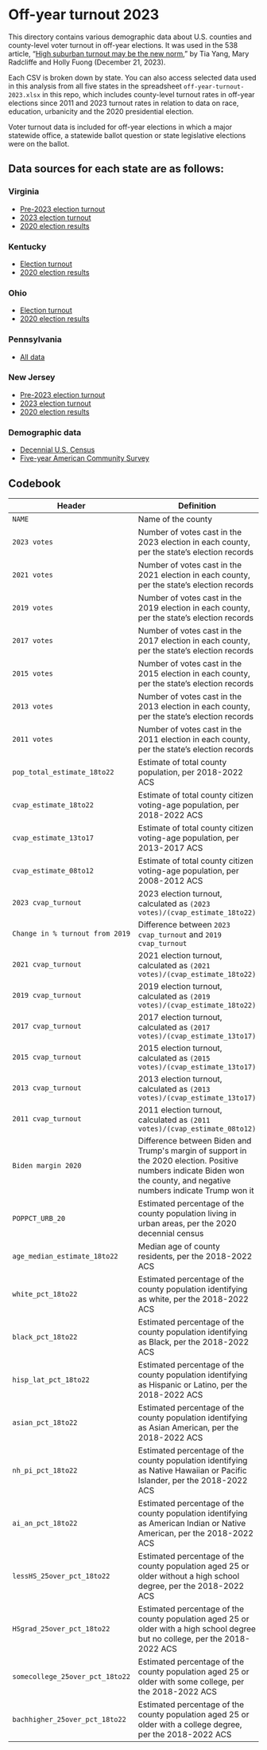 # Off-year turnout 2023

This directory contains various demographic data about U.S. counties and county-level voter turnout in off-year elections. It was used in the 538 article, “[High suburban turnout may be the new norm](https://abcnews.go.com/538/high-suburban-turnout-new-norm/story?id=105792075),” by Tia Yang, Mary Radcliffe and Holly Fuong (December 21, 2023). 

Each CSV is broken down by state. You can also access selected data used in this analysis from all five states in the spreadsheet `off-year-turnout-2023.xlsx` in this repo, which includes county-level turnout rates in off-year elections since 2011 and 2023 turnout rates in relation to data on race, education, urbanicity and the 2020 presidential election. 

Voter turnout data is included for off-year elections in which a major statewide office, a statewide ballot question or state legislative elections were on the ballot. 


## Data sources for each state are as follows:

### Virginia
- [Pre-2023 election turnout](https://apps.elections.virginia.gov/SBE_CSV/ELECTIONS/ELECTIONTURNOUT/)
- [2023 election turnout](https://enr.elections.virginia.gov/results/public/Virginia/elections/2023-Nov-Gen/reporting-statuses)
- [2020 election results](https://historical.elections.virginia.gov/)

### Kentucky
- [Election turnout](https://elect.ky.gov/Resources/Pages/Turnout.aspx)
- [2020 election results](https://elect.ky.gov/results/2020-2029/Pages/2020.aspx)

### Ohio
- [Election turnout](https://www.ohiosos.gov/elections/election-results-and-data/)
- [2020 election results](https://www.ohiosos.gov/elections/election-results-and-data/2020/)

### Pennsylvania
- [All data](https://www.electionreturns.pa.gov/ReportCenter/Reports)

### New Jersey
- [Pre-2023 election turnout](https://www.nj.gov/state/elections/election-information-results.shtml)
- [2023 election turnout](https://www.nj.gov/state/elections/election-night-results.shtml)
- [2020 election results](https://www.nj.gov/state/elections/election-information-2020.shtml#general)

### Demographic data
- [Decennial U.S. Census](https://www.census.gov/programs-surveys/geography/guidance/geo-areas/urban-rural.html)
- [Five-year American Community Survey](https://www.census.gov/programs-surveys/acs)


## Codebook

Header | Definition
---|---------
`NAME` | Name of the county
`2023 votes` | Number of votes cast in the 2023 election in each county, per the state’s election records
`2021 votes` | Number of votes cast in the 2021 election in each county, per the state’s election records
`2019 votes` | Number of votes cast in the 2019 election in each county, per the state’s election records
`2017 votes` | Number of votes cast in the 2017 election in each county, per the state’s election records
`2015 votes` | Number of votes cast in the 2015 election in each county, per the state’s election records
`2013 votes` | Number of votes cast in the 2013 election in each county, per the state’s election records
`2011 votes` | Number of votes cast in the 2011 election in each county, per the state’s election records
`pop_total_estimate_18to22` | Estimate of total county population, per 2018-2022 ACS
`cvap_estimate_18to22` | Estimate of total county citizen voting-age population, per 2018-2022 ACS
`cvap_estimate_13to17` | Estimate of total county citizen voting-age population, per 2013-2017 ACS
`cvap_estimate_08to12` | Estimate of total county citizen voting-age population, per 2008-2012 ACS
`2023 cvap_turnout` | 2023 election turnout, calculated as `(2023 votes)/(cvap_estimate_18to22)`
`Change in % turnout from 2019` | Difference between `2023 cvap_turnout` and `2019 cvap_turnout`
`2021 cvap_turnout` | 2021 election turnout, calculated as `(2021 votes)/(cvap_estimate_18to22)`
`2019 cvap_turnout` | 2019 election turnout, calculated as `(2019 votes)/(cvap_estimate_18to22)`
`2017 cvap_turnout` | 2017 election turnout, calculated as `(2017 votes)/(cvap_estimate_13to17)`
`2015 cvap_turnout` | 2015 election turnout, calculated as `(2015 votes)/(cvap_estimate_13to17)`	
`2013 cvap_turnout` | 2013 election turnout, calculated as `(2013 votes)/(cvap_estimate_13to17)`	
`2011 cvap_turnout` | 2011 election turnout, calculated as `(2011 votes)/(cvap_estimate_08to12)`
`Biden margin 2020` | Difference between Biden and Trump's margin of support in the 2020 election. Positive numbers indicate Biden won the county, and negative numbers indicate Trump won it 
`POPPCT_URB_20` | Estimated percentage of the county population living in urban areas, per the 2020 decennial census	
`age_median_estimate_18to22` | Median age of county residents, per the 2018-2022 ACS	
`white_pct_18to22` | Estimated percentage of the county population identifying as white, per the 2018-2022 ACS	
`black_pct_18to22` | Estimated percentage of the county population identifying as Black, per the 2018-2022 ACS	
`hisp_lat_pct_18to22` | Estimated percentage of the county population identifying as Hispanic or Latino, per the 2018-2022 ACS		
`asian_pct_18to22` | Estimated percentage of the county population identifying as Asian American, per the 2018-2022 ACS		
`nh_pi_pct_18to22` | Estimated percentage of the county population identifying as Native Hawaiian or Pacific Islander, per the 2018-2022 ACS
`ai_an_pct_18to22` | Estimated percentage of the county population identifying as American Indian or Native American, per the 2018-2022 ACS
`lessHS_25over_pct_18to22` | Estimated percentage of the county population aged 25 or older without a high school degree, per the 2018-2022 ACS
`HSgrad_25over_pct_18to22` | Estimated percentage of the county population aged 25 or older with a high school degree	but no college, per the 2018-2022 ACS
`somecollege_25over_pct_18to22` | Estimated percentage of the county population aged 25 or older with some college, per the 2018-2022 ACS	
`bachhigher_25over_pct_18to22` | Estimated percentage of the county population aged 25 or older with a college degree, per the 2018-2022 ACS
